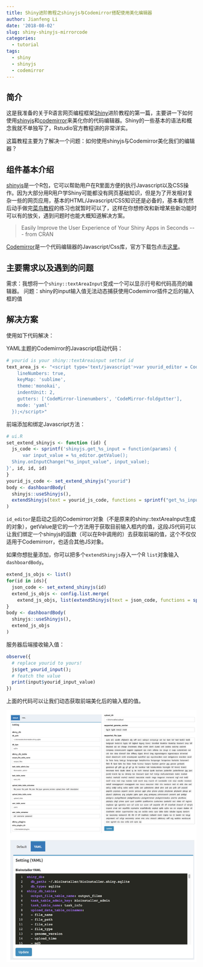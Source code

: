 ```yaml
---
title: Shiny进阶教程之shinyjs与Codemirror搭配使用美化编辑器
author: Jianfeng Li
date: '2018-08-02'
slug: shiny-shinyjs-mirrorcode
categories:
  - tutorial
tags:
  - shiny
  - shinyjs
  - codemirror
---
```


## 简介

这是我准备的关于R语言网页编程框架[Shiny](http://shiny.rstudio.com/)进阶教程的第一篇，主要讲一下如何使用[shinyjs](https://CRAN.R-project.org/package=shinyjs)和[codemirror](https://codemirror.net/)来美化你的代码编辑器。Shiny的一些基本的语法和概念我就不单独写了，Rstudio官方教程讲的非常详实。

这篇教程主要为了解决一个问题：如何使用shinyjs与Codemirror美化我们的编辑器？

## 组件基本介绍

[shinyjs](https://CRAN.R-project.org/package=shinyjs)是一个R包，它可以帮助用户在R里面方便的执行Javascript以及CSS操作。因为大部分用R用户学Shiny可能都没有网页基础知识，但是为了开发相对复杂一些的网页应用，基本的HTML/Javascript/CSS知识还是必备的，基本看完然后动手做完[菜鸟教程](http://www.runoob.com/)的练习也就暂时可以了，这样在你想修改和新增某些新功能时可以有的放矢，遇到问题时也能大概知道解决方案。

> Easily Improve the User Experience of Your Shiny Apps in Seconds --- from CRAN

[Codemirror](https://codemirror.net/)是一个代码编辑器的Javascript/Css库，官方下载包点击[这里](https://codemirror.net/codemirror.zip)。

## 主要需求以及遇到的问题

需求：我想将一个`shiny::textAreaInput`变成一个可以显示行号和代码高亮的编辑器。
问题：shiny的input输入值无法动态捕获使用Codemirror插件之后的输入框的值

## 解决方案

使用如下代码解决：

YAML主题的Codemirror的Javascript启动代码：

```r
# yourid is your shiny::textAreainput setted id
text_area_js <- "<script type='text/javascript'>var yourid_editor = CodeMirror.fromTextArea(yourid, {
    lineNumbers: true,
    keyMap: 'sublime',
    theme:'monokai',
    indentUnit: 2,
    gutters: ['CodeMirror-linenumbers', 'CodeMirror-foldgutter'],
    mode: 'yaml'
  });</script>"
```

前端添加和绑定Javascript方法：

```r
# ui.R
set_extend_shinyjs <- function (id) {
  js_code <- sprintf('shinyjs.get_%s_input = function(params) {
      var input_value = %s_editor.getValue();
  Shiny.onInputChange("%s_input_value", input_value);
}', id, id, id)
}
yourid_js_code <- set_extend_shinyjs("yourid")
body <- dashboardBody(
  shinyjs::useShinyjs(),
  extendShinyjs(text = yourid_js_code, functions = sprintf("get_%s_input", yourid))
)
```
`id_editor`是启动之后的Codemirrorr对象（不是原来的shiny::textAreaInput生成的对象），getValue是它的一个方法用于获取目前输入框内的值，这段JS代码可以让我们绑定一个shinyjs的函数（可以在R中调用的）去获取前端的值，这个不仅仅适用于Codemirrorr，也适合其他JS对象。

如果你想批量添加，你可以把多个`extendShinyjs`存入一个R `list`对象输入`dashboardBody`。

```r
extend_js_objs <- list()
for(id in ids){
  json_code <- set_extend_shinyjs(id)
  extend_js_objs <- config.list.merge(
    extend_js_objs, list(extendShinyjs(text = json_code, functions = sprintf("get_%s_input", id))))
}
body <- dashboardBody(
  shinyjs::useShinyjs(),
  extend_js_objs
)
```

服务器后端接收输入值：

```r
observe({
  # replace yourid to yours!
  js$get_yourid_input();
  # featch the value
  print(input$yourid_input_value)
})
```
上面的代码可以让我们动态获取前端美化后的输入框的值。

![](https://raw.githubusercontent.com/Miachol/ftp/master/files/images/bioinstaller/overview5.jpg)

